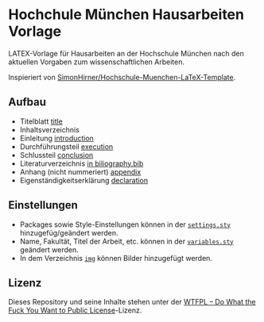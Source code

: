 # Hochchule München Hausarbeiten Vorlage
 LATEX-Vorlage für Hausarbeiten an der Hochschule München nach den aktuellen Vorgaben zum wissenschaftlichen Arbeiten.

 Inspieriert von [SimonHirner/Hochschule-Muenchen-LaTeX-Template](https://github.com/SimonHirner/Hochschule-Muenchen-LaTeX-Template).

 ## Aufbau 

* Titelblatt [title](pages/title.tex)
* Inhaltsverzeichnis
* Einleitung [introduction](pages/introduction.tex)
* Durchführungsteil [execution](pages/execution.tex)
* Schlussteil [conclusion](pages/conclusion.tex)
* Literaturverzeichnis [in biliography.bib](biliography.bib)
* Anhang (nicht nummeriert) [appendix](pages/appendix.tex)
* Eigenständigkeitserklärung [declaration](pages/declaration.tex)

## Einstellungen

* Packages sowie Style-Einstellungen können in der [`settings.sty`](settings.sty) hinzugefüg/geändert werden.
* Name, Fakultät, Titel der Arbeit, etc. können in der [`variables.sty`](variables.sty) geändert werden.
* In dem Verzeichnis [`img`](img) können Bilder hinzugefügt werden. 

## Lizenz
Dieses Repository und seine Inhalte stehen unter der [WTFPL – Do What the Fuck You Want to Public License](LICENSE)-Lizenz.